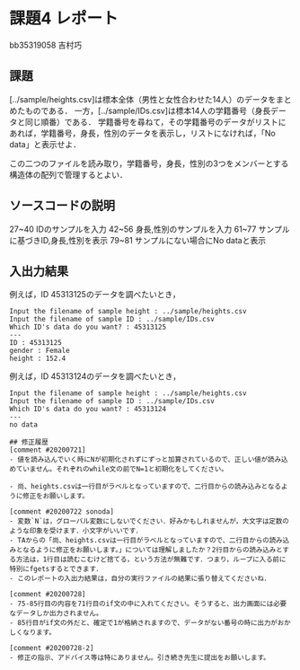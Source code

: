 # 課題4 レポート

bb35319058 吉村巧

## 課題

[../sample/heights.csv]は標本全体（男性と女性合わせた14人）のデータをまとめたものである．
一方，[../sample/IDs.csv]は標本14人の学籍番号（身長データと同じ順番）である．
学籍番号を尋ねて，その学籍番号のデータがリストにあれば，学籍番号，身長，性別のデータを表示し，リストになければ，「No data」と表示せよ．

この二つのファイルを読み取り，学籍番号，身長，性別の3つをメンバーとする構造体の配列で管理するとよい．

## ソースコードの説明
27~40 IDのサンプルを入力
42~56 身長,性別のサンプルを入力
61~77 サンプルに基づきID,身長,性別を表示
79~81 サンプルにない場合にNo dataと表示

## 入出力結果

例えば，ID 45313125のデータを調べたいとき，

```
Input the filename of sample height : ../sample/heights.csv
Input the filename of sample ID : ../sample/IDs.csv
Which ID's data do you want? : 45313125
---
ID : 45313125
gender : Female
height : 152.4
```

例えば，ID 45313124のデータを調べたいとき，

```
Input the filename of sample height : ../sample/heights.csv
Input the filename of sample ID : ../sample/IDs.csv
Which ID's data do you want? : 45313124
---
no data

## 修正履歴
[comment #20200721]
- 値を読み込んでいく時にNが初期化されずにずっと加算されているので、正しい値が読み込めていません。それぞれのwhile文の前でN=1と初期化をしてください。

- 尚、heights.csvは一行目がラベルとなっていますので、二行目からの読み込みとなるように修正をお願いします。

[comment #20200722 sonoda]
- 変数`N`は，グローバル変数にしないでください．好みかもしれませんが，大文字は定数のような印象を受けます．小文字がいいです．
- TAからの「尚、heights.csvは一行目がラベルとなっていますので、二行目からの読み込みとなるように修正をお願いします。」については理解しましたか？2行目からの読み込みとする方法は，1行目は読むこむけど捨てる，という方法が無難です．つまり，ループに入る前に特別にfgetsするとできます．
- このレポートの入出力結果は，自分の実行ファイルの結果に張り替えてくださいね．

[comment #20200728]
- 75-85行目の内容を71行目のif文の中に入れてください。そうすると、出力画面には必要なデータしか出力されません。
- 85行目がif文の外だと、確定で1が格納されますので、データがない番号の時に出力がおかしくなります。

[comment #20200728-2]
- 修正の指示、アドバイス等は特にありません。引き続き先生に提出をお願いします。
